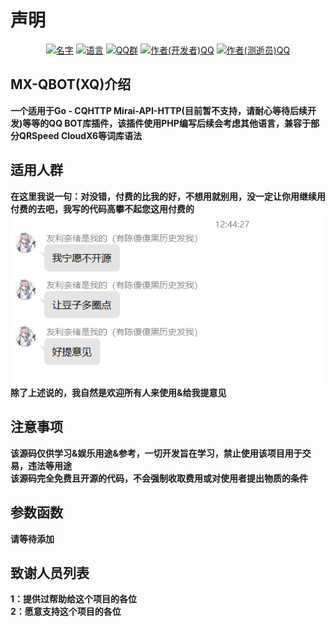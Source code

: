 # 声明

<div align=center>
<a href="https://github.com/ggzzll/MX-QBOT"><img alt="名字" src="https://img.shields.io/badge/%E5%90%8D%E5%AD%97-XQ-orange.svg"></img></a>
<a href="https://www.php.net/"><img alt="语言" src="https://img.shields.io/badge/%E8%AF%AD%E8%A8%80-PHP-brightgreen.svg"></img></a>
<a href="https://jq.qq.com/?_wv=1027&k=YCZWj96t"><img alt="QQ群" src="https://img.shields.io/badge/QQ%E7%BE%A4-901365053-ff69b4.svg"></img></a>
<a href="https://wpa.qq.com/msgrd?v=1&uin=386715331&site=qq&menu=yes"><img alt="作者(开发者)QQ" src="https://img.shields.io/badge/%E4%BD%9C%E8%80%85(%E5%BC%80%E5%8F%91%E8%80%85)QQ-386715331-blue.svg"></img></a>
<a href="https://wpa.qq.com/msgrd?v=1&uin=1334850101&site=qq&menu=yes"><img alt="作者(测逝员)QQ" src="https://img.shields.io/badge/%E4%BD%9C%E8%80%85(%E6%B5%8B%E9%80%9D%E5%91%98)QQ-1334850101-blue.svg"></img></a>
</div>  

## MX-QBOT(XQ)介绍
**一个适用于Go - CQHTTP Mirai-API-HTTP(目前暂不支持，请耐心等待后续开发)等等的QQ BOT库插件，该插件使用PHP编写后续会考虑其他语言，兼容于部分QRSpeed CloudX6等词库语法**

## 适用人群
**在这里我说一句：对没错，付费的比我的好，不想用就别用，没一定让你用继续用付费的去吧，我写的代码高攀不起您这用付费的** 
<img alt="不宜适用人群" src="/PWANETA/1.png" id="PWANETA" onerror="this.src='https://cdn.jsdelivr.net/gh/ggzzll/XQ'+this.src;">  
**除了上述说的，我自然是欢迎所有人来使用&给我提意见**

## 注意事项
**该源码仅供学习&娱乐用途&参考，一切开发旨在学习，禁止使用该项目用于交易，违法等用途**  
**该源码完全免费且开源的代码，不会强制收取费用或对使用者提出物质的条件**  

## 参数函数
**请等待添加**  

## 致谢人员列表
**1：提供过帮助给这个项目的各位**  
**2：愿意支持这个项目的各位**
